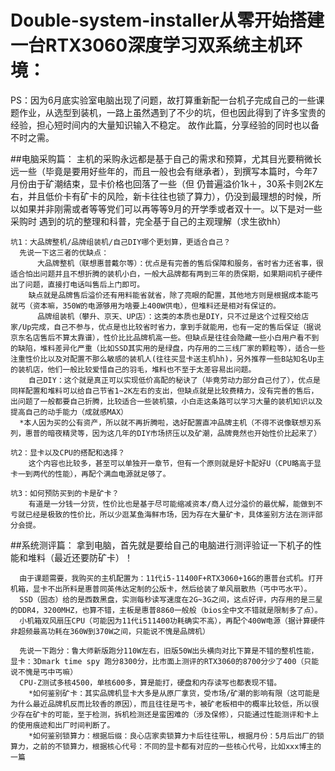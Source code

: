 # Double-system-installer从零开始搭建一台RTX3060深度学习双系统主机环境：
PS：因为6月底实验室电脑出现了问题，故打算重新配一台机子完成自己的一些课题作业，从选型到装机，一路上虽然遇到了不少的坑，但也因此得到了许多宝贵的经验，担心短时间内的大量知识输入不稳定。
故作此篇，分享经验的同时也以备不时之需。

  ##电脑采购篇：
        主机的采购永远都是基于自己的需求和预算，尤其目光要稍微长远一些（毕竟是要用好些年的，而且一般也会有继承者），到撰写本篇时，今年7月份由于矿潮结束，显卡价格也回落了一些（但
    仍普遍溢价1k＋，30系卡则2K左右，并且低价卡有矿卡的风险，新卡往往也锁了算力），仍没到最理想的时候，所以如果并非刚需或者等等党们可以再等等9月的开学季或者双十一。以下是对一些采购时
    遇到的坑的整理和科普，完全基于自己的主观理解（求生欲hh）
    
    坑1：大品牌整机/品牌组装机/自己DIY哪个更划算，更适合自己？
      先说一下这三者的优缺点：
	      大品牌整机（联想惠普戴尔等）：优点是有完善的售后保障和服务，省时省力还省事，很适合怕出问题并且不想折腾的装机小白，一般大品牌都有两到三年的质保期，如果期间机子硬件出了问题，直接打电话叫售后上门即可。
	    缺点就是品牌售后溢价还有用料能省就省，除了亮眼的配置，其他地方则是根据成本能丐就丐（资本嘛，350W的电源够用为啥要上400W供电），但堆料还是相对有保证的。
	      品牌组装机（攀升、京天、UP店）：这类的本质也是DIY，只不过是这个过程交给店家/Up完成，自己不参与，优点是也比较省时省力，拿到手就能用，也有一定的售后保证（据说京东名店售后不算太靠谱），性价比比品牌机高一些。但缺点是往往会隐藏一些小白用户看不到的缺陷，堆料差异化严重（比如SSD其实用的是绿盘，内存用的二三线厂家的颗粒等），适合一些注重性价比以及对配置不那么敏感的装机人(往往买显卡送主机hh)，另外推荐一些B站知名Up主的装机店，他们一般比较爱惜自己的羽毛，堆料也不至于太差容易出问题。
	    自己DIY：这个就是真正可以实现低价高配的秘诀了（毕竟劳动力部分自己付了），优点是同样配置和堆料可以给自己节省1~2K左右的支出，但缺点就是比较费精力，没有完善的售后，出问题了一般都要自己折腾，比较适合一些装机猿，小白走这条路可以学习大量的装机知识以及提高自己的动手能力（成就感MAX）
	  *本人因为买的公有资产，所以就不再折腾啦，选好配置直冲品牌主机（不得不说像联想刃系列，惠普的暗夜精灵等，因为这几年的DIY市场挤压以及矿潮，品牌竟然也开始性价比起来了）
    
    坑2：显卡以及CPU的搭配和选择？
	    这个内容也比较多，甚至可以单独开一章节，但有一个原则就是好卡配好U（CPU略高于显卡一到两代的性能），再配个满血电源就足够了。
      
    坑3：如何预防买到的卡是矿卡？
	    有道是一分钱一分货，性价比也是基于尽可能缩减资本/商人过分溢价的最优解，能做到不亏就已经是极致的性价比，所以少逛某鱼海鲜市场，因为存在大量矿卡，具体鉴别方法在测评部分会提。
      
  ##系统测评篇：
      拿到电脑，首先就是要给自己的电脑进行测评验证一下机子的性能和堆料（最近还要防矿卡）！
      
      由于课题需要，我购买的主机配置为：11代i5-11400F+RTX3060+16G的惠普台式机。打开机箱，显卡不出所料是惠普同英伟达定制的公版卡，然后给装了单风扇散热（丐中丐水平）。
      SSD（固态）给的是西数黑盘，实测每秒读写速度在2G~3G之间，这点好评，内存用的是三星的DDR4，3200MHZ，也算不错，主板是惠普8860一般般（bios全中文不错就是限制多了点）。
      小机箱双风扇压CPU（可能因为11代i511400功耗确实不高），再配个400W电源（据计算硬件非超频最高功耗在360W到370W之间，只能说不愧是品牌机）
      
      先说一下跑分：鲁大师新版跑分110W左右，旧版50W出头横向对比下算是不错的整机性能，显卡：3Dmark time spy 跑分8300分，比市面上测评的RTX3060的8700分少了400（只能说不愧是丐中丐嘛）
      CPU-Z测试多核4500，单核600多，算是能打，硬盘和内存读写也都表现不错。
	    *如何鉴别矿卡：其实品牌机显卡大多是从原厂拿货，受市场/矿潮的影响有限（这可能是为什么最近品牌机反而比较香的原因），而且往往是丐卡，被矿老板相中的概率比较低，所以很少存在矿卡的可能，至于检测，拆机检测还是蛮困难的（涉及保修），只能通过性能测评和卡上的使用痕迹和出厂时间判断了。
	    *如何鉴别锁算力：根据后缀：良心店家卖锁算力卡后往往带L，根据月份：5月后出厂的锁算力，之前的不锁算力，根据核心代号：不同的显卡都有对应的一些核心代号，比如xxx博主的一篇
